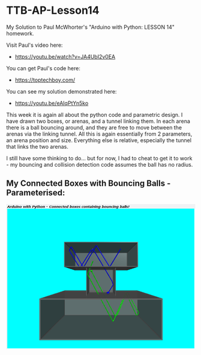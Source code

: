 # TTB-AP-Lesson14
My Solution to Paul McWhorter's "Arduino with Python: LESSON 14" homework.

Visit Paul's video here:
 - https://youtu.be/watch?v=JA4UbI2v0EA

You can get Paul's code here:
 - https://toptechboy.com/

You can see my solution demonstrated here:
 - https://youtu.be/eAIqPtYn5ko

This week it is again all about the python code and parametric design. I have drawn two boxes, or arenas, and a tunnel linking them. In each arena there is a ball bouncing around, and they are free to move between the arenas via the linking tunnel. All this is again essentially from 2 parameters, an arena position and size. Everything else is relative, especially the tunnel that links the two arenas.

I still have some thinking to do... but for now, I had to cheat to get it to work - my bouncing and collision detection code assumes the ball has no radius.

## My Connected Boxes with Bouncing Balls - Parameterised:
![](myConnectedBoxesWithBallsL14-Parameterised.png)
